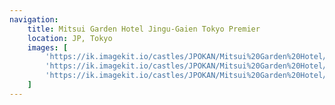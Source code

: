 ```yaml
---
navigation:
    title: Mitsui Garden Hotel Jingu-Gaien Tokyo Premier
    location: JP, Tokyo
    images: [
        'https://ik.imagekit.io/castles/JPOKAN/Mitsui%20Garden%20Hotel/2Z7A0729.webp?updatedAt=1727370682480',
        'https://ik.imagekit.io/castles/JPOKAN/Mitsui%20Garden%20Hotel/2Z7A0685.webp?updatedAt=1727370683151',
        'https://ik.imagekit.io/castles/JPOKAN/Mitsui%20Garden%20Hotel/2Z7A0689.webp?updatedAt=1727370682858'
    ]
---
```

#
